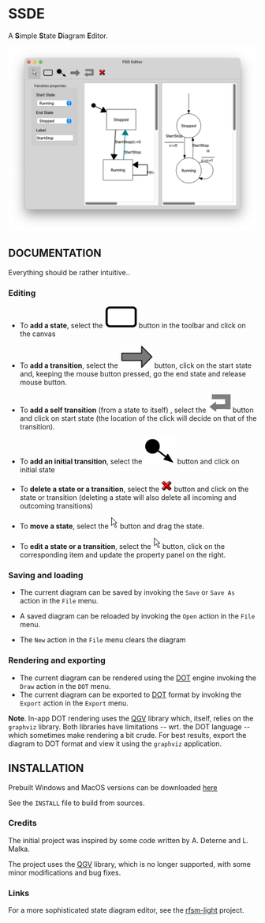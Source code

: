 # SSDE 

A **S**imple **S**tate **D**iagram **E**ditor.

![](./etc/snapshot.png)

## DOCUMENTATION

Everything should be rather intuitive..

### Editing 

* To **add a state**, select the ![](./src/images/state.png) button in the toolbar and click on the
  canvas

* To **add a transition**, select the ![](./src/images/transition.png) button, click on
  the start state and, keeping the mouse button pressed, go the end state and release mouse button.

* To **add a self transition** (from a state to itself) , select the ![](./src/images/loop.png) button
  and click on start state (the location of the click will decide on that of the
  transition).

* To **add an initial transition**, select the ![](./src/images/initstate.png) button
  and click on initial state 

* To **delete a state or a transition**, select the ![](./src/images/delete.png) button
  and click on the state or transition (deleting a state will also delete all incoming and
  outcoming transitions)

* To **move a state**, select the ![](./src/images/select.png) button and drag the state.

* To **edit a state or a transition**, select the ![](./src/images/select.png) button, click on
  the corresponding item and update the property panel on the right.

### Saving and loading

* The current diagram can be saved by invoking the `Save` or `Save As` action in the `File` menu.

* A saved diagram can be reloaded by invoking the `Open` action in the `File` menu.

* The `New` action in the `File` menu clears the diagram

### Rendering and exporting

* The current diagram can be rendered using the [DOT](http://www.graphviz.org) engine invoking the
  `Draw` action in the `DOT` menu.
* The current diagram can be exported to [DOT](http://www.graphviz.org) format by invoking the `Export`
  action in the `Export` menu.

**Note**. In-app DOT rendering uses the [QGV](https://github.com/nbergont/qgv/) library which,
itself, relies on the `graphviz` library. Both libraries have limitations -- wrt. the DOT language
-- which sometimes make rendering a bit crude. For best results, export the diagram to DOT format and
view it using the `graphviz` application. 

## INSTALLATION

Prebuilt Windows and MacOS versions can be downloaded [here](https://github.com/jserot/ssde/releases/tag/v0.1c)

See the `INSTALL` file to build from sources.

### Credits

The initial project was inspired by some code written by A. Deterne and L. Malka.

The project uses the [QGV](https://github.com/nbergont/qgv) library, which is no longer supported,
with some minor modifications and bug fixes. 

### Links

For a more sophisticated state diagram editor, see the
[rfsm-light](https://github.com/jserot/rfsm-light) project.
